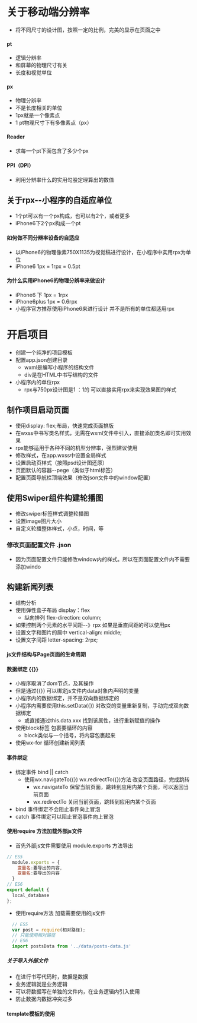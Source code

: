 # 关于移动端分辨率
  - 将不同尺寸的设计图，按照一定的比例，完美的显示在页面之中
#### pt
  - 逻辑分辨率  
  - 和屏幕的物理尺寸有关
  - 长度和视觉单位
#### px
  - 物理分辨率
  - 不是长度相关的单位
  - 1px就是一个像素点
  - 1 pt物理尺寸下有多像素点（px）
#### Reader
  - 求每一个pt下面包含了多少个px
#### PPI（DPI）
  - 利用分辨率什么的实用勾股定理算出的数值

## 关于rpx--小程序的自适应单位
  - 1个pt可以有一个px构成，也可以有2个，或者更多
  - iPhone6下2个px构成一个pt
#### 如何做不同分辨率设备的自适应
  - 以iPhone6的物理像素750X1135为视觉稿进行设计，在小程序中实用rpx为单位
  - iPhone6 1px = 1rpx = 0.5pt
#### 为什么实用iPhone6的物理分辨率来做设计
  - iPhone6 下 1px = 1rpx
  - iPhone6plus 1px = 0.6rpx
  - 小程序官方推荐使用iPhone6来进行设计
并不是所有的单位都适用rpx




# 开启项目
  - 创建一个纯净的项目模板
  - 配置app.json创建目录
    + wxml是编写小程序的结构文件
    + div是在HTML中书写结构的文件
  - 小程序内的单位rpx
    + rpx与750px设计图是1 ：1的 可以直接实用rpx来实现效果图的样式


## 制作项目启动页面  
  - 使用display: flex;布局，快速完成页面排版
  - 在wxss中书写类名样式，无需在wxml文件中引入，直接添加类名即可实用效果
  - rpx能够适用于各种不同的机型分辨率，强烈建议使用
  - 修改样式，在app.wxss中设置全局样式
  - 设置启动页样式（按照psd设计图还原）
  - 页面默认的容器--pege（类似于html标签）
  - 配置页面导航栏顶端效果（修改json文件中的window配置）

## 使用Swiper组件构建轮播图
  - 修改swiper标签样式调整轮播图
  - 设置image图片大小
  - 自定义轮播整体样式，小点，时间，等

### 修改页面配置文件 .json
  - 因为页面配置文件只能修改window内的样式。所以在页面配置文件内不需要添加windo

## 构建新闻列表
  - 结构分析
  - 使用弹性盒子布局 display：flex
    + 纵向排列 flex-direction: column;
  - 如果控制两个元素的水平间距--》rpx  如果是垂直间距的可以使用px
  - 设置文字和图片的居中 vertical-align: middle;
  - 设置文字间距 letter-spacing: 2rpx;
#### js文件结构与Page页面的生命周期
#### 数据绑定 {{}}
  - 小程序取消了dom节点，及其操作
  - 但是通过{{}} 可以绑定js文件内data对象内声明的变量
  - 小程序内的数据绑定，并不是双向数据绑定的
  - 小程序内需要使用this.setData({}) 对改变的变量重新复制，手动完成双向数据绑定
    + 或直接通过this.data.xxx 找到该属性，进行重新赋值的操作   
  - 使用block标签 包裹要循环的内容
    + block类似与一个括号，将内容包裹起来
  - 使用wx-for 循环创建新闻列表  

 #### 事件绑定
  - 绑定事件 bind || catch
    + 使用wx.navigateTo({}) wx.redirectTo({})方法 改变页面路径，完成跳转
      + wx.navigateTo  保留当前页面，跳转到应用内某个页面，可以返回当前页面
      + wx.redirectTo 关闭当前页面，跳转到应用内某个页面
  - bind    事件绑定不会阻止事件向上冒泡
  - catch   事件绑定可以阻止冒泡事件向上冒泡

#### 使用require 方法加载外部js文件
  - 首先外部js文件需要使用 module.exports 方法导出
  ```javascript
  // ES5
    module.exports = {
      变量名:要导出的内容,
      变量名:要导出的内容
    }
  // ES6
  export default {
    local_database
  };  
  ```
  - 使用require方法 加载需要使用的js文件
  ```javascript
    // ES5
    var post = require(相对路径);
    // 只能使用相对路径
    // ES6
    import postsData from '../data/posts-data.js'
  ```
##### 关于导入外部文件
  - 在进行书写代码时，数据是数据
  - 业务逻辑就是业务逻辑
  - 可以将数据写在单独的文件内，在业务逻辑内引入使用
  - 防止数据内数据冲突过多

#### template模板的使用
